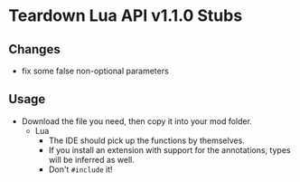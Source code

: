 # Teardown Lua API v1.1.0 Stubs

## Changes
- fix some false non-optional parameters

## Usage
- Download the file you need, then copy it into your mod folder.
    - Lua
        - The IDE should pick up the functions by themselves.
        - If you install an extension with support for the annotations, types will be inferred as well.
        - Don't `#include` it!
